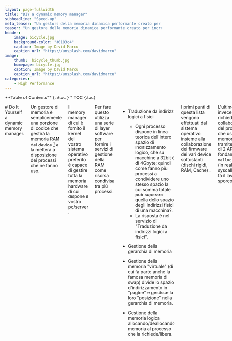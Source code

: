 ```yaml
---
layout: page-fullwidth
title: "DIY a dynamic memory manager"
subheadline: "Speed-up"
meta_teaser: "Un gestore della memoria dinamica performante creato per incrementare la velocità di un motore di scacchi"
teaser: "Un gestore della memoria dinamica performante creato per incrementare la velocità di un motore di scacchi"
header:
    image: bicycle.jpg
    background-color: "#0183c4"
    caption: Image by David Marcu
    caption_url: "https://unsplash.com/davidmarcu"
image:
    thumb:  bicycle_thumb.jpg
    homepage: bicycle.jpg
    caption: Image by David Marcu
    caption_url: "https://unsplash.com/davidmarcu"
categories:
    - High Performance
---
```

<div class="row">
<div class="medium-4 medium-push-8 columns" markdown="1">
<div class="panel radius" markdown="1">
**Table of Contents**
{: #toc }
*  TOC
{:toc}
</div>
</div><!-- /.medium-4.columns -->

<div class="medium-8 medium-pull-4 columns" markdown="1">

# Do It Yourself a dynamic memory manager.

Un gestore di memoria è semplicemente una porzione di codice che gestirà la memoria RAM del device [^1] e la metterà a disposizione dei processi che ne fanno uso.

Il memory manager di cui è fornito il kernel del vostro sistema operativo preferito è capace di gestire tutta la memoria hardware di cui dispone il vostro pc/server .

Per fare questo utilizza una serie di layer software per fornire i servizi di gestione della RAM come risorsa condivisa tra più processi.

- Traduzione da indirizzi logici a fisici
  - Ogni processo dispone in linea teorica dell'intero spazio di indirizzamento logico, che su macchine a 32bit è di 4Gbyte; quindi come fanno più processi a condividere uno stesso spazio la cui somma totale può superare quella dello spazio degli indirizzi fisici di una macchina?.
  - La risposta è nel servizio di "Traduzione da indirizzi logici a fisici".

- Gestione della gerarchia di memoria

- Gestione della memoria "virtuale" (di cui fà parte anche la famosa memoria di swap) divide lo spazio d'indirizzamento in "pagine" e gestisce la loro "posizione" nella gerarchia di memoria.

- Gestione della memoria logica allocando/deallocando memoria al processo che la richiede/libera.

I primi punti di questa lista vengono effettuati dal sistema operativo insieme alla collaborazione dei firmware dei vari device sottostanti (dischi rigidi, RAM, Cache) .

L'ultimo punto invece richiede la collaborazione del processo che usa la memoria, tramite l'uso di 2 API fondamentali: <code>malloc</code> e <code>free</code> (in realtà la syscall <code>brk()</code> fà il lavoro sporco)

La prima richiede al sistema operativo l'allocazione dinamica, ossia durante l'esecuzione del programma, di un certo quantitativo  di memoria richiesta per lavorare.

La seconda invece informa il sistema operativo che un'area di memoria prima richiesta non è più necessaria.

Perciò basta anteporsi al kernel, durante la fornitura di queste API per fare un proprio gestore della memoria.

Quali possono essere i vantaggi?

- Maggiore controllo per il debugging
	(eg: in un sistema di controllo per impedire che vengano effettuate 2 free sulla stessa area di memoria.

- Profiling

- Performance maggiori.
 Dovuti al minor numero di salti tra user-mode e kernel-mode, visto che questi "salti" creano dei sovraccarichi alla CPU per switchare .

Un esempio che è quello che mi ha portato a scrivere questo memory manager è accaduto all'autore quando per diletto ha progettato un motore di scacchi[^2]; tale software faceva un vastissimo uso di <code>malloc</code> e <code>free</code> occupavano il 60% delle operazioni e per questo invece di riscrivere il codice in una forma in cui non usasse tali operazioni, ha riscritto tali API in modo che fossero più performanti.

L'idea è semplice, usiamo un albero "binario" per sapere se un'area lineare da <em>controllare</em> è libera o allocata.

Se il bit alla radice dell'albero è 0 ciò indica che l'area <em>controllata</em> è totalmente occupata, altrimenti se 1 l'albero ha almeno 1 figlio che controlla un'area allocabile, quindi si passa a cercare in questo figlio dell'albero ad effettuare la ricerca ricorsivamente fino a che non arriveremo ad una foglia che verrà messa a 0 per indicare lo slot occupato.

Quando si effettua una <code>free()</code> di una area controllata da una foglia si metteranno ad 1 tutta la discendenza verticale della foglia fino alla radice (o fino a trovare il primo padre ad 1).

Un improvement sostanziale è stato effettuato usando invece che un'albero binario un albero con 32 figli.

<em>Perchè 32 ?</em>

Perchè data una maschera di 32 bit si può sapere quale è il primo bit a 1 tramite l'istruzione <code>ffs()</code> di glibc() o l'istruzione assembly <code>RSB</code> su architettura Intel x86 .


# Code explained 

## Struttura dati dell'albero di indicizzazione

E' un albero bidirezionale, arricchito con alcune informazioni

<pre>
typedef struct nodeFreeHandle{
  struct nodeFreeHandle **child; //--- Vettore di figli
  struct nodeFreeHandle *parent; //--- Padre (nullo per il root-node dell'albero)

  int_32 mask; //--- Maschera per sapere chi e' libero e chi no.

  int offSet;  //--- Nell'area lineare da controllare che elementi stiamo controllando ? da offSet a offSet + ...
  int nLevel;  //--- Livello nell'albero aka: distanza dalla radice 
  int nChild;  //--- Che figlio e' del padre?

} nodeFreeHandle_t ;
</pre>

## Struttura dati per indicizzare un area lineare

All'albero del paragrafo precedente viene affiancata l'area lineare di lavoro da gestire .

<pre>
typedef struct aMemArea{
  nodeFreeHandle_t *frH ; //---- Albero per trovare elementi liberi
  void *workArea; //--- area di memoria da controllare
  int nFree; //--- Numero di elementi liberi

  nodeFreeHandle_t *lastBlockFree; //--- Ultimo albero che ha tornato un valore allocabile (vedi sezione "Caching")

} aMemArea_t;
</pre>

## Costruzione iniziale

Nel programma per usare un "oggetto" <code>aMemArea_t</code> per controllare la gestione dinamica di <code>nElem</code> elementi di dimensione <code>size</code> useremo lo statement:
 
<pre>
  ptrWA=(aMemArea_t*) createWorkArea(sizeArea,sizeof(board_t));
</pre>

Nella libreria l'API è implementata così:

<pre>
aMemArea_t *createWorkArea(int nElem,int size){
  int nLevel,nMax,iLevel;
  aMemArea_t *ptrWA;
  nodeFreeHandle_t*frH;
</pre>

Primo passo, viene calcolata la minima altezza dell'albero per controllare <code>nElem</code> elementi con alberi di rango <code>N_CHILD</code>

<pre>
  for (nLevel=1,nMax=N_CHILD; nMax<nElem ;nMax*=N_CHILD) {
    nLevel++;
  }
</pre>

Poi vengono create e riempite alcune strutture 

<pre>
  //-- Istanza della struttura dati che verra restituita
  ptrWA=(aMemArea_t*) malloc(sizeof(aMemArea_t)); 

  //--- Viene richiesta al kernel l'allocazione di un'area di lavoro contigua.
  ptrWA->workArea=(void *) malloc(nElem*size);

...

  //-- Istanza dell'albero per la gestione dei posti liberi
  ptrWA->frH=(nodeFreeHandle_t*) malloc(sizeof(nodeFreeHandle_t));

  //- Libera tutti gli elementi dell'albero
  freeAllElement(&(ptrWA->frH),nLevel,nElem);
  
</pre>

Un punto che merita un'pò più attenzione è quando...

<pre>
  //-- ...scorre l'albero per sapere quale è il primo blocco libero
  for (frH=ptrWA->frH,iLevel=nLevel; iLevel!=1; iLevel--) {
    frH=frH->child[0];
  }
  ptrWA->lastBlockFree=frH;
</pre>

Questo puntatore è un sistema di caching utile per diminuire le ricerche nell'albero basato sulla "<em>località spaziale</em>" : vicino ad un elemento libero probabilmente ci sarà un'altro elemento libero.

<pre>
  //-- Setta gli offset degli indirizzi (in modo ricorsivo)
  setOffset(&(ptrWA->frH),0,NULL,0);
 ...
  return ptrWA;
}
</pre>

## Utilizzo

L'utilizzo avviene tramite l'interfaccia <code>aSmallMalloc</code> ed è abbastanza facile il refactoring del codice, una regexp .

<pre>
       start[i]=aSmallMalloc(ptrWA,sizeof(board_t));
//--- Al posto di :
//     start[i]=(board_t*) malloc(sizeof(board_t));

</pre>

Analizzando l'implementazione della <code>aSmallMalloc</code> si capisce l'utilizzo del puntatore <code>lastBlockFree</code> .

Prima viene interrogato il puntatore all'ultimo albero, in ordine cronologico, che ha restituito un elemento libero; se questo non ritorna un valore utile, si ricomincia la ricerca dal root node dell'albero principale.

<pre>
void *aSmallMalloc(aMemArea_t *ptrWA,int size){
...
  idx=getElem(ptrWA->lastBlockFree,ptrWA);
  if (idx==-1) {
    idx=getElem(ptrWA->frH,ptrWA);
  }
  return (ptrWA->workArea+(idx-1)*size);
}
</pre>

## Ricerca nell'albero

Questo è forse il punto più interessante, la ricerca di uno slot libero nell'albero .


<pre>
int getElem(nodeFreeHandle_t*frH,aMemArea_t*ptrWA){
  int idx,idxFree;

  if (frH->child==NULL) {
    //--- Siamo in una foglia
    idx=ffs(frH->mask);
</pre>

Si ponga attenzione all'istruzione <code>ffs(frH->mask)</code> restituisce l'indice del primo bit ad 1 nella maschera .

Se non ci sono slot liberi, la maschera del padre viene aggiornata e viene effettuata una richiesta al padre.

<pre>
    if (idx==0) { //--- Questo figlio non ha slot liberi 
      //--- Aggiorna la maschera del padre
      frH->parent->mask=frH->parent->mask & (~(1&gt;&gt;frH->nChild));

      return getElem(frH->parent,ptrWA);
</pre>

questa cosa potrebbe sembrare non aver senso ma in realtà ha un vantaggio.

Ogni volta che una foglia aggiorna la sua maschera e restituisce un elemento, codice seguente:

<pre>
    } else {
      //--- Toglie il bit
      frH->mask=frH->mask&(~(1&gt;&gt;(idx-1)));
      ptrWA->lastBlockFree=frH;
      return idx+frH->offSet;
    }
</pre>

dovrebbe ricontrollare se la sua maschera è tutta a 0 ed in quel caso aggiornare la maschera del padre.

Procastinando questo test si risparmiano N_CHILD test (di cui N_CHILD -1 tutti con lo stesso risultato) a discapito di 2 annidamenti di chiamata in più.

Nel caso in cui la maschera del figlio è a "0" il flusso diventa:

<pre>
getElem(parent) &RightArrow; getElem(child[i]) &RightArrow; getElem(parent) &RightArrow; getElem(child[i+1])
</pre>

invece che:

<pre>
getElem(parent) &RightArrow; getElem(child[i+1])
</pre>

Il "problema" sarebbe che in quel caso la pipeline viene svuotata, ma il fatto che sia svuotata 2 volte in più una pipeline già vuota non fà differenza.
Invece il risparmio di quei N_CHILD test non effettuati è costante.

Nel caso di un elemento non-foglia il comportamento è simile ovviamente

<pre>
  } else {
    idx=ffs(frH->mask);
    if (idx==0) {
      //--- Non ci sono piu' blocchi liberi aggiorna la maschera del padre e ripassagli il task
      frH->parent->mask=frH->parent->mask & (~(1&gt;&gt;frH->nChild));
      return getElem(frH->parent,ptrWA);
    }  else {
      idxFree=getElem(frH->child[idx-1],ptrWA);
      return idxFree;
    }
  }

}
</pre>

Si potrebbe pensare però che nel caso che l'albero sia vuoto si entri in un loop infinito, tra padre e figlio che si chiedono a vicenda l'elemento libero o visto che il root-node ha padre NULL il processo possa generare un SIGSEGV.

In realtà la <code>getElem</code> è una funzione interna, lo sviluppatore usa <code>aSmallMalloc</code>  che essa contiene il check sul numero di elementi liberi, quindi <code>getElem</code> viene richiamata se e solo se c'è almeno un elemento libero.

## Free

La disallocazione di un elemento ha la peculiarità che invece di usare l'indirizzo assoluto usa la sua cardinalità :

<pre>
#ifdef USE_MALLOC
      free(start[i]);
#else
      freeElem(ptrWA,i);
#endif
</pre>

Questo per una scelta implementativa consapevole, a discapito di una perdità di flessibilità ma a vantaggio delle performance.

Il calcolo da indirizzo assoluto a relativo sarebbe stato un doppio costo:

1. Quando viene calcolato dal compilatore il valore temporaneo <code>start+(i*size)</code> per poi usarlo nella <code>free()</code>

2. Quando dall'API bisogna tradurre da indirizzo assoluto <code>start+(i*size)</code> ad <code>i</code> per identificare lo slot da "liberare".

L'implementazione di <code>freeElem()</code> ha delle sorprese.

<pre>
void freeElem(aMemArea_t *ptrWA,int nElem){
  int idx,val,iLevel;
  nodeFreeHandle_t *frH;

  frH=ptrWA->frH;

  for (iLevel=frH->nLevel;iLevel!=1;iLevel--) {
    val=(nElem - (frH->offSet)) ;
</pre>

Nell'albero a sx del nodo <code>frH</code> ci sono <code>offSet</code> elementi , <code>val</code> quindi è la posizione relativa a questi del nodo da liberare.

<pre>
    idx=((val)>>(LOG2_N_CHILD*(iLevel-1)));

    frH->mask=frH->mask | (1&gt;&gt;idx);

    frH=frH->child[idx]; 
  }
}
</pre>


Il valore di <code>idx</code> indica quale è il sottoalbero che lo contiene e per saperlo bisogna dividere <code>val</code> per il numero di elementi contenuti in ogni sotto albero all'altezza <code>L</code> che sarebbe <code>(2^k)^L = 2^(k*L)</code> e per dividere <code>2^m</code> si usa l'operatore shift a destra <code>>></code> .

Se si impone che ogni nodo dell'albero ha <code>2^k</code> figli, k sarà <code>LOG2_N_CHILD</code>

Lo shift a sx <code>&gt;&gt;</code> invece serve per costruire la maschera per settare il bit a posizione <code>idx</code>


## Risultati

Compilando con flag <code>-O2</code> ed eseguendo un benchmark di 2^20 malloc/free per 100 volte i risultati sono buoni:

<table>
<thead>
<tr><th>
Memory manager</th><th>Time Sec</th><th>Speed-up</th></tr>
</thead>
<tfoot>
<tr>
<th>Simple (malloc) </th><th>5.095550</th><th></th>
</tr>
<tr>
<th>Customized </th><th>3.981810</th><th>27%</th>
</tr>
</tfoot>
</table>

## Appendice

### Gerarchia di memoria

Esiste un concetto nella architettura  dei calcolatori che si chiama "gerarchia di memoria", che si può spiegare efficacemente con questa figura onirica.

Costruiamo una piramide in cui negli strati più bassi della piramide sono presenti le memorie più economiche e quindi disponibili in maggiore quantità <em>(dischi rigidi, nastri, cassette DAT, servizi di cloud storage etc etc )</em> e nella parte più alta invece troviamo le memorie più veloci e performanti <em> (Ram, cache, registri della CPU etc etc )</em>.

Supponiamo che in cima a questa piramide sia adagiata una puntina che legge e scrive sui mattoni della piramide i dati di nostro interesse.

Se vogliamo leggere/scrivere da/su un mattone, deve essere trasportato fisicamente sotto la nostra puntina.

Il sogno di chi progetta un calcolatore performante è di poter usare le memorie più largamente disponibili (situate nella parte bassa della piramide) alla velocità di quelle più performanti (situate nella parte alta della piramide) per fare questo esisterà una combinazione di sistemi software e hardware che hanno la responsabilità di spostare i mattoni tra i piani della piramide per farli leggere alla puntina.

### Bitboard

Visto che stiamo parlando di motori di scacchi:
<pre>
typedef struct {
  int low;int high;
} board_t;
</pre>

questa è una scacchiera, o meglio una [bitboard][1] una struttura dati che rappresenta una proprietà associata alla scacchiera in oggetto.

Per esempio se vogliamo identificare la posizione dei pedoni bianchi all'inizio delle partita essi saranno tutti nella seconda traversa della scacchiera e quindi i bit dal 9 al 16 saranno messi a 1 e gli altri bit saranno a 0 .
Se volessimo indicare la posizione di un pezzo che è stato appena mangiato la bitboard sarà costituita da tutti 0 .

Se vogliamo sapere i pedoni in presa basta fare la AND bit-a-bit tra la bitboard dei pedoni e la bitboard delle caselle attaccate dall'avversario.

Se vogliamo invece da una bitboard sapere quale è la posizione del primo bit a 1 useremo l'API <code>ffs()</code> messa a disposizione dalle Glibc >= 2.12 o l'istruzione Assembly <code>BSR</code>.

I più intelligenti avranno detto ma perchè non usare un <code>long int</code> che è già di 64 bit invece di un <int>? così invece di fare 2 operazioni di AND se ne fà 1 sola .

Il problema è che nella versione iniziale in cui fu scritto, il codice era su una macchina con registri a 32bit, quindi il <code>long</code> sarebbe stato implementato in codice macchina sempre con 2 operazioni su registri a 32bit.

Poi un'pò vi devo pungolare ;)


[1]: https://en.wikipedia.org/wiki/Bitboard

[^1]: a meno di quella che il kernel riserva per se
[^2]: Se analizzate l'architettura di programma che gioca a scacchi questo può essere diviso in 2 parti:
	1. l'interfaccia grafica
	2. il backend logico che calcola la mossa migliore da fare quest'ultimo è un motore di scacchi


</div><!-- /.medium-8.columns -->
</div><!-- /.row -->


